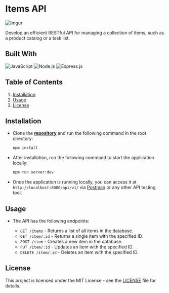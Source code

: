 # Items API

![Imgur](https://i.imgur.com/abv3CuY.png)

Develop an efficient RESTful API for managing a collection of items, such as a product catalog or a task list.

## Built With

![JavaScript](https://img.shields.io/badge/JavaScript-646CFF?style=for-the-badge&logo=javascript&logoColor=white)
![Node.js](https://img.shields.io/badge/Node.js-646CFF?style=for-the-badge&logo=node.js&logoColor=white)
![Express.js](https://img.shields.io/badge/Express.js-646CFF?style=for-the-badge&logo=express&logoColor=white)

## Table of Contents

1. [Installation](#installation)
2. [Usage](#usage)
3. [License](#license)

## Installation

- Clone the **[repository](https://github.com/noeyislearning/items-api)** and run the following command in the root directory:

  ```bash
  npm install
  ```

- After installation, run the following command to start the application locally:

  ```bash
  npm run server:dev
  ```

- Once the application is running locally, you can access it at `http://localhost:8080/api/v1/` via [Postman](https://www.postman.com/) or any other API testing tool.

## Usage

- The API has the following endpoints:

  - `GET /items` - Returns a list of all items in the database.
  - `GET /item/:id` - Returns a single item with the specified ID.
  - `POST /item` - Creates a new item in the database.
  - `PUT /item/:id` - Updates an item with the specified ID.
  - `DELETE /item/:id` - Deletes an item with the specified ID.

## License

This project is licensed under the MIT License - see the [LICENSE](LICENSE) file for details.

